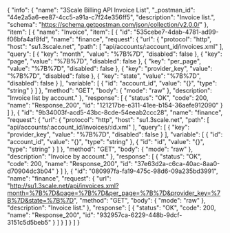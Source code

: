 {
  "info": {
    "name": "3Scale Billing API Invoice List",
    "_postman_id": "44e2a5a6-ee87-4cc5-a91a-c7f24e356ff5",
    "description": "Invoice list.",
    "schema": "https://schema.getpostman.com/json/collection/v2.0.0/"
  },
  "item": [
    {
      "name": "Invoice",
      "item": [
        {
          "id": "535cebe7-4dab-4781-ad99-f06bfa4af8fd",
          "name": "finance",
          "request": {
            "url": {
              "protocol": "http",
              "host": "su1.3scale.net",
              "path": [
                "api/accounts/:account_id/invoices.xml"
              ],
              "query": [
                {
                  "key": "month",
                  "value": "%7B%7D",
                  "disabled": false
                },
                {
                  "key": "page",
                  "value": "%7B%7D",
                  "disabled": false
                },
                {
                  "key": "per_page",
                  "value": "%7B%7D",
                  "disabled": false
                },
                {
                  "key": "provider_key",
                  "value": "%7B%7D",
                  "disabled": false
                },
                {
                  "key": "state",
                  "value": "%7B%7D",
                  "disabled": false
                }
              ],
              "variable": [
                {
                  "id": "account_id",
                  "value": "{}",
                  "type": "string"
                }
              ]
            },
            "method": "GET",
            "body": {
              "mode": "raw"
            },
            "description": "Invoice list by account."
          },
          "response": [
            {
              "status": "OK",
              "code": 200,
              "name": "Response_200",
              "id": "121217be-e311-41ee-b154-36aefe912090"
            }
          ]
        },
        {
          "id": "9b34003f-acd5-43bc-8cde-54eeab2ccc28",
          "name": "finance",
          "request": {
            "url": {
              "protocol": "http",
              "host": "su1.3scale.net",
              "path": [
                "api/accounts/:account_id/invoices/:id.xml"
              ],
              "query": [
                {
                  "key": "provider_key",
                  "value": "%7B%7D",
                  "disabled": false
                }
              ],
              "variable": [
                {
                  "id": "account_id",
                  "value": "{}",
                  "type": "string"
                },
                {
                  "id": "id",
                  "value": "{}",
                  "type": "string"
                }
              ]
            },
            "method": "GET",
            "body": {
              "mode": "raw"
            },
            "description": "Invoice by account."
          },
          "response": [
            {
              "status": "OK",
              "code": 200,
              "name": "Response_200",
              "id": "37e63d2a-c6ca-40ac-8aa0-d70904dc3b04"
            }
          ]
        },
        {
          "id": "080997fa-fa19-475c-98d6-09a235bd3991",
          "name": "finance",
          "request": {
            "url": "http://su1.3scale.net/api/invoices.xml?month=%7B%7D&page=%7B%7D&per_page=%7B%7D&provider_key=%7B%7D&state=%7B%7D",
            "method": "GET",
            "body": {
              "mode": "raw"
            },
            "description": "Invoice list."
          },
          "response": [
            {
              "status": "OK",
              "code": 200,
              "name": "Response_200",
              "id": "932957ca-6229-448b-9dcf-3151c5d5beb5"
            }
          ]
        }
      ]
    }
  ]
}